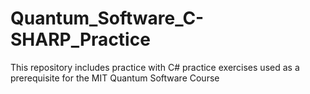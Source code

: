 # Quantum_Software_C-SHARP_Practice
This repository includes practice with C# practice exercises used as a prerequisite for the MIT Quantum Software Course
